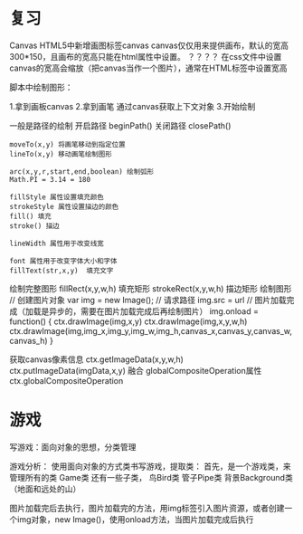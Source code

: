 # 复习
Canvas
HTML5中新增画图标签canvas
canvas仅仅用来提供画布，默认的宽高300*150，且画布的宽高只能在html属性中设置。
？？？？
在css文件中设置canvas的宽高会缩放（把canvas当作一个图片），通常在HTML标签中设置宽高

脚本中绘制图形：

1.拿到画板canvas
2.拿到画笔 通过canvas获取上下文对象
3.开始绘制

一般是路径的绘制
    开启路径 beginPath()
    关闭路径 closePath()

    moveTo(x,y) 将画笔移动到指定位置
    lineTo(x,y) 移动画笔绘制图形

    arc(x,y,r,start,end,boolean) 绘制弧形
    Math.PI = 3.14 = 180

    fillStyle 属性设置填充颜色
    strokeStyle 属性设置描边的颜色
    fill() 填充
    stroke() 描边

    lineWidth 属性用于改变线宽

    font 属性用于改变字体大小和字体
    fillText(str,x,y)  填充文字

绘制完整图形
    fillRect(x,y,w,h)  填充矩形
    strokeRect(x,y,w,h) 描边矩形
绘制图形
    // 创建图片对象
    var img = new Image();
    // 请求路径
    img.src = url
    // 图片加载完成（加载是异步的，需要在图片加载完成后再绘制图片）
    img.onload = function() {
        ctx.drawImage(img,x,y)
        ctx.drawImage(img,x,y,w,h)
        ctx.drawImage(img,img_x,img_y,img_w,img_h,canvas_x,canvas_y,canvas_w,canvas_h)
    }

获取canvas像素信息
    ctx.getImageData(x,y,w,h)
    ctx.putImageData(imgData,x,y)
融合
    globalCompositeOperation属性
    ctx.globalCompositeOperation

# 游戏
写游戏：面向对象的思想，分类管理

游戏分析：
使用面向对象的方式类书写游戏，提取类：
    首先，是一个游戏类，来管理所有的类
        Game类
    还有一些子类，
        鸟Bird类
        管子Pipe类
        背景Background类（地面和远处的山）

图片加载完后去执行，图片加载完的方法，用img标签引入图片资源，或者创建一个img对象，new Image()，使用onload方法，当图片加载完成后执行
